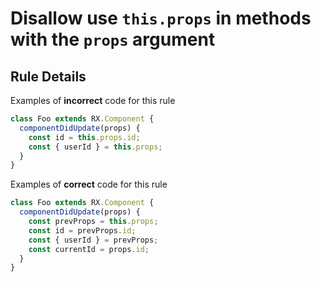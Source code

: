 # Disallow use `this.props` in methods with the `props` argument

## Rule Details

Examples of **incorrect** code for this rule

```ts
class Foo extends RX.Component {
  componentDidUpdate(props) {
    const id = this.props.id;
    const { userId } = this.props;
  }
}
```

Examples of **correct** code for this rule

```ts
class Foo extends RX.Component {
  componentDidUpdate(props) {
    const prevProps = this.props;
    const id = prevProps.id;
    const { userId } = prevProps;
    const currentId = props.id;
  }
}
```
